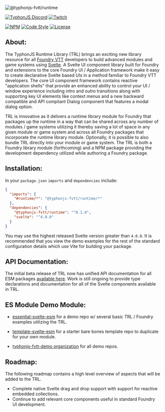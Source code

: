 ![@typhonjs-fvtt/runtime](https://i.imgur.com/dxLcZrL.jpg)

[![TyphonJS Discord](https://img.shields.io/discord/737953117999726592?label=TyphonJS%20Discord)](https://discord.gg/mnbgN8f)
[![Twitch](https://img.shields.io/twitch/status/typhonrt?style=social)](https://www.twitch.tv/typhonrt)

[![NPM](https://img.shields.io/npm/v/@typhonjs-fvtt/runtime.svg?label=npm)](https://www.npmjs.com/package/@typhonjs-fvtt/runtime)
[![Code Style](https://img.shields.io/badge/code%20style-allman-yellowgreen.svg?style=flat)](https://en.wikipedia.org/wiki/Indent_style#Allman_style)
[![License](https://img.shields.io/badge/license-MPLv2-yellowgreen.svg?style=flat)](https://github.com/typhonjs-fvtt/fvttdev/blob/main/LICENSE)

## About:
The TyphonJS Runtime Library (TRL) brings an exciting new library resource for all [Foundry VTT](https://foundryvtt.com/)
developers to build advanced modules and game systems using [Svelte](https://svelte.dev/). A Svelte UI component library
built for Foundry and extensions to the core Foundry UI / Application framework make it easy to create declarative
Svelte based UIs in a method familiar to Foundry VTT developers. The core UI component framework contains reactive
"application shells" that provide an enhanced ability to control your UI / window experience including intro and outro
transitions along with supporting key UI elements like context menus and a new backward compatible and API compliant Dialog
component that features a modal dialog option.

TRL is innovative as it delivers a runtime library module for Foundry that packages up the runtime in a way that
can be shared across any number of modules / game systems utilizing it thereby saving a lot of space in any given
module or game system and across all Foundry packages that incorporate the runtime library module. Optionally, it is
possible to also bundle TRL directly into your module or game system. The TRL is both a Foundry library module
(forthcoming) and a NPM package providing the development dependency utilized while authoring a Foundry package.

## Installation:
In your `package.json` `imports` and `dependencies` include:
```json
{
  "imports": {
    "#runtime/*": "@typhonjs-fvtt/runtime/*"
  },
  "dependencies": {
    "@typhonjs-fvtt/runtime": "^0.1.0",
    "svelte": "^4.0.0"
  }
}
```

You may use the highest released Svelte version greater than `4.0.0`. It is recommended that you view the demo examples
for the rest of the standard configuration details which use Vite for building your package.

## API Documentation:
The initial beta release of TRL now has unified API documentation for all ESM packages
[available here](https://typhonjs-fvtt-lib.github.io/api-docs/). Work is still ongoing to provide type declarations and
documentation for all of the Svelte components available in TRL.

## ES Module Demo Module:
- [essential-svelte-esm](https://github.com/typhonjs-fvtt-demo/essential-svelte-esm) for a demo repo
w/ several basic TRL / Foundry examples utilizing the TRL.

- [template-svelte-esm](https://github.com/typhonjs-fvtt-demo/template-svelte-esm) for a starter bare bones template
repo to duplicate for your own module.

- [typhonjs-fvtt-demo organization](https://github.com/typhonjs-fvtt-demo/) for
all demo repos.

## Roadmap:
The following roadmap contains a high level overview of aspects that will be added to the TRL.

- Complete native Svelte drag and drop support with support for reactive embedded collections.
- Continue to add relevant core components useful in standard Foundry UI development.
